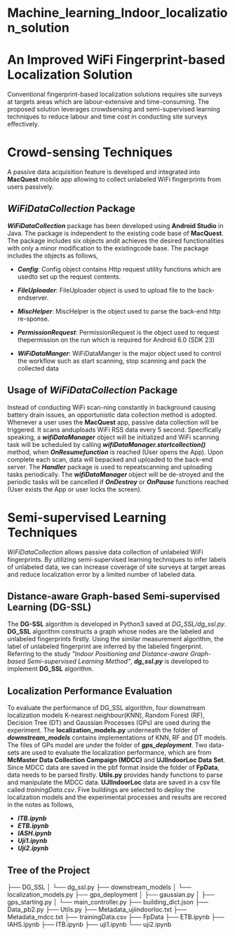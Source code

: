 # Machine_learning_Indoor_localization_solution

# An Improved WiFi Fingerprint-based Localization Solution
Conventional fingerprint-based localization solutions requires site surveys at targets areas which are labour-extensive and time-consuming. The proposed solution leverages crowdsensing and semi-supervised learning techniques to reduce labour and time cost in conducting site surveys effectively.  

# Crowd-sensing Techniques 

A passive data acquisition feature is developed and integrated into **MacQuest** mobile app allowing to collect unlabeled WiFi fingerprints from users passively.

## *WiFiDataCollection* Package
***WiFiDataCollection*** package has been developed using **Android Studio** in Java. The package  is independent to the existing code base of **MacQuest**. The package includes six objects andit achieves the desired functionalities with only a minor modification to the existingcode base. The package includes the objects as follows,

 - ***Config***: Config object contains Http request utility functions which are usedto set up the request contents. 
   
 - ***FileUploader***: FileUploader object is used to upload file to the back-endserver.
 -  ***MiscHelper***: MiscHelper is the object used to parse the back-end http re-sponse.
 - ***PermissionRequest***: PermissionRequest is the object used to request thepermission on the run which is required for Android 6.0 (SDK 23)
 - ***WiFiDataManger***: WiFiDataManger is the major object used to control the workflow such as start scanning, stop scanning and pack the collected data

## Usage of *WiFiDataCollection* Package

Instead of conducting WiFi scan-ning constantly in background causing battery drain issues, an opportunistic data collection method is adopted. Whenever a user uses the **MacQuest** app, passive data collection will be triggered. It scans anduploads WiFi RSS data every 5 second. Specifically speaking, a ***wifiDataManager*** object will be initialized and WiFi scanning task will be scheduled by calling ***wifiDataManager.startcollection()*** method, when ***OnResumefunction*** is reached (User opens the App). Upon complete each scan, data will bepacked and uploaded to the back-end server. The ***Handler*** package is used to repeatscanning and uploading tasks periodically. The ***wifiDataManager*** object will be de-stroyed and the periodic tasks will be cancelled if ***OnDestroy*** or ***OnPause*** functions reached (User exists the App or user locks the screen).

# Semi-supervised Learning Techniques
*WiFiDataCollection* allows passive data collection of unlabeled WiFi fingerprints. By utilizing semi-supervised learning techniques to infer labels of unlabeled data, we can increase coverage of site surveys at target areas and reduce localization error by a limited number of labeled data. 

## Distance-aware Graph-based Semi-supervised Learning (DG-SSL)
The **DG-SSL** algorithm is developed in Python3 saved at *DG_SSL/dg_ssl.py*. **DG_SSL** algorithm constructs a graph whose nodes are the labeled and unlabeled fingerprints firstly. Using the similar measurement algorithm, the label of unlabeled fingerprint are inferred by the labeled fingerprint. Referring to the study *"Indoor Positioning and Distance-aware Graph-based Semi-supervised Learning Method"*, ***dg_ssl.py*** is developed to implement **DG_SSL** algorithm.

## Localization Performance Evaluation
To evaluate the performance of DG_SSL  algorithm, four downstream localization models K-nearest neighbour(KNN), Random Forest (RF), Decision Tree (DT) and Gaussian Processes (GPs) are used during the experiment. The **localization_models.py** underneath the folder of ***downstream_models*** contains implementations of KNN, RF and DT models. The files of GPs model are under the folder of ***gps_deployment***. Two data-sets are used to evaluate the localization performance, which are from **McMaster Data Collection Campaign (MDCC)** and **UJIIndoorLoc Data Set**.  Since MDCC data are saved in the pbf format inside the folder of **FpData**, data needs to be parsed firstly.  **Utils.py** provides handy functions to parse and manipulate the MDCC data. **UJIIndoorLoc**  data are saved in a csv file called *trainingData.csv*.
Five buildings are selected to deploy the localization models and the experimental processes and results are recored in the notes as follows,

- ***ITB.ipynb***
- ***ETB.ipynb***
- ***IASH.ipynb***
- ***Uji1.ipynb***
- ***Uji2.ipynb***


## Tree of the Project 

├── DG_SSL
│   └── dg_ssl.py
├── downstream_models
│   └── localization_models.py
├── gps_deployment
│   ├── gaussian.py
│   ├── gps_starting.py
│   └── main_controller.py
├── building_dict.json
├── Data_pb2.py
├── Utils.py
├── Metadata_ujiindoorloc.txt
├── Metadata_mdcc.txt
├── trainingData.csv
├── FpData
├── ETB.ipynb
├── IAHS.ipynb
├── ITB.ipynb
├── uji1.ipynb
└── uji2.ipynb
